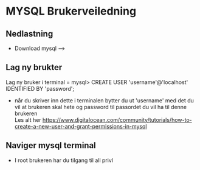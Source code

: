 # MYSQL Brukerveiledning
## Nedlastning
* Download mysql -->


## Lag ny brukter
Lag ny bruker i terminal = mysql> CREATE USER 'username'@'localhost' IDENTIFIED BY 'password';
* når du skriver inn dette i terminalen bytter du ut 'username' med det du vil at brukeren skal hete og password til passordet du vil ha til denne brukeren  <br>
Les alt her https://www.digitalocean.com/community/tutorials/how-to-create-a-new-user-and-grant-permissions-in-mysql 

## Naviger mysql terminal
* I root brukeren har du tilgang til all privl
